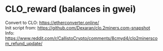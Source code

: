 # CLO_reward (balances in gwei)

Convert to CLO: https://etherconverter.online/<br>
Init script from: https://github.com/Dexaran/clo.2miners.com-snapshot<br>
Info: https://www.reddit.com/r/CallistoCrypto/comments/8cmyd4/clo2minerscom_refund_update/
